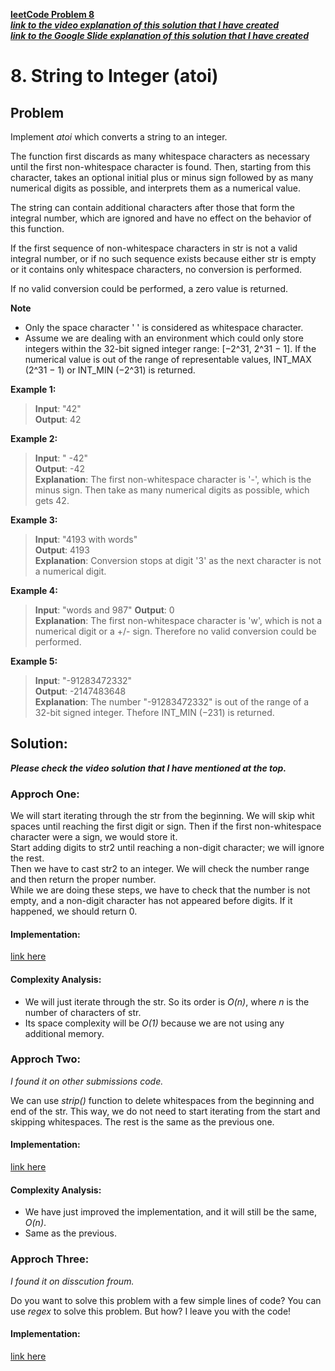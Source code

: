[**leetCode Problem 8**](https://leetcode.com/problems/string-to-integer-atoi)      
[**_link to the video explanation of this solution that I have created_**](https://drive.google.com/file/d/1Jw6MRbgmaLLpqJLU18H5EVIQFOx2xO6u/view?usp=sharing)    
[**_link to the Google Slide explanation of this solution that I have created_**](https://docs.google.com/presentation/d/1kyYtErGdT3iP6cXjT-lLyfoH1Z_vNaKGTrWCeva_qKs/edit?usp=sharing)
# 8. String to Integer (atoi)

## Problem

Implement _atoi_ which converts a string to an integer.

The function first discards as many whitespace characters as necessary until the first non-whitespace character is found. Then, starting from this character, takes an optional initial plus or minus sign followed by as many numerical digits as possible, and interprets them as a numerical value.

The string can contain additional characters after those that form the integral number, which are ignored and have no effect on the behavior of this function.

If the first sequence of non-whitespace characters in str is not a valid integral number, or if no such sequence exists because either str is empty or it contains only whitespace characters, no conversion is performed.

If no valid conversion could be performed, a zero value is returned.

**Note**
* Only the space character ' ' is considered as whitespace character.
* Assume we are dealing with an environment which could only store integers within the 32-bit signed integer range: [−2^31,  2^31 − 1]. If the numerical value is out of the range of representable values, INT_MAX (2^31 − 1) or INT_MIN (−2^31) is returned.

**Example 1:**  
>**Input**: "42"  
**Output**: 42
  
**Example 2:**  
>**Input**: "   -42"  
**Output**: -42  
**Explanation**: The first non-whitespace character is '-', which is the minus sign. Then take as many numerical digits as possible, which gets 42.

**Example 3:**  
>**Input**: "4193 with words"  
**Output**: 4193  
**Explanation**: Conversion stops at digit '3' as the next character is not a numerical digit.

**Example 4:**  
>**Input**: "words and 987" 
**Output**: 0  
**Explanation**: The first non-whitespace character is 'w', which is not a numerical digit or a +/- sign. Therefore no valid conversion could be performed.


**Example 5:**  
>**Input**: "-91283472332"  
**Output**: -2147483648  
**Explanation**: The number "-91283472332" is out of the range of a 32-bit signed integer. Thefore INT_MIN (−231) is returned.

## Solution:
**_Please check the video solution that I have mentioned at the top._**
### Approch One:

We will start iterating through the str from the beginning. We will skip whit spaces until reaching the first digit or sign. Then if the first non-whitespace character were a sign, we would store it.  
Start adding digits to str2 until reaching a non-digit character; we will ignore the rest.    
Then we have to cast str2 to an integer. We will check the number range and then return the proper number.    
While we are doing these steps, we have to check that the number is not empty, and a non-digit character has not appeared before digits. If it happened, we should return 0.


#### Implementation:
[link here](https://github.com/MilladMuhammadi/leetCode/blob/master/8/beginner.py)

#### Complexity Analysis:
* We will just iterate through the str. So its order is _O(n)_, where _n_ is the number of characters of str.
* Its space complexity will be _O(1)_ because we are not using any additional memory.


### Approch Two:
_I found it on other submissions code._

We can use _strip()_ function to delete whitespaces from the beginning and end of the str. This way, we do not need to start iterating from the start and skipping whitespaces. The rest is the same as the previous one.


#### Implementation:
[link here](https://github.com/MilladMuhammadi/leetCode/blob/master/0%20begginer.py)

#### Complexity Analysis:
* We have just improved the implementation, and it will still be the same, _O(n)_.
* Same as the previous.


### Approch Three:
_I found it on disscution froum._

Do you want to solve this problem with a few simple lines of code? You can use _regex_ to solve this problem. But how? I leave you with the code!

#### Implementation:
[link here](https://github.com/MilladMuhammadi/leetCode/blob/master/8/Advance.py)
